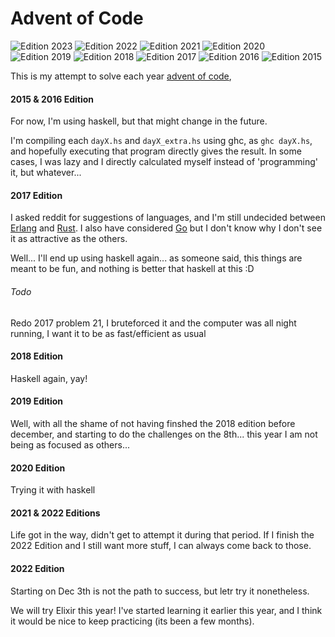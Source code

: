 # Advent of Code
![Edition 2023](https://img.shields.io/badge/AoC_2023-14_stars-yellow.svg)
![Edition 2022](https://img.shields.io/badge/AoC_2022-0_stars-yellow.svg)
![Edition 2021](https://img.shields.io/badge/AoC_2021-0_stars-yellow.svg)
![Edition 2020](https://img.shields.io/badge/AoC_2020-35_stars-yellow.svg)
![Edition 2019](https://img.shields.io/badge/AoC_2019-08_stars-yellow.svg)
![Edition 2018](https://img.shields.io/badge/AoC_2018-40_stars-yellow.svg)
![Edition 2017](https://img.shields.io/badge/AoC_2017-50_stars-yellow.svg)
![Edition 2016](https://img.shields.io/badge/AoC_2016-50_stars-yellow.svg)
![Edition 2015](https://img.shields.io/badge/AoC_2015-36_stars-yellow.svg)

This is my attempt to solve each year [advent of code](https://adventofcode.com),

#### 2015 & 2016 Edition
For now, I'm using haskell, but that might change in the future.

I'm compiling each `dayX.hs` and `dayX_extra.hs` using ghc, as `ghc dayX.hs`, and
hopefully executing that program directly gives the result. In some cases, I was
lazy and I directly calculated myself instead of 'programming' it, but whatever...

#### 2017 Edition

I asked reddit for suggestions of languages, and I'm still undecided between
[Erlang](http://www.erlang.org) and [Rust](https://www.rust-lang.org). I also
have considered [Go](https://golang.org) but I don't know why I don't see it
as attractive as the others.

Well... I'll end up using haskell again... as someone said, this things are meant
to be fun, and nothing is better that haskell at this :D


###### Todo
Redo 2017 problem 21, I bruteforced it and the computer was all night running, I want
it to be as fast/efficient as usual


#### 2018 Edition
Haskell again, yay!

#### 2019 Edition
Well, with all the shame of not having finshed the 2018 edition before december,
and starting to do the challenges on the 8th... this year I am not being
as focused as others...

#### 2020 Edition
Trying it with haskell

#### 2021 & 2022 Editions
Life got in the way, didn't get to attempt it during that period. If I finish the
2022 Edition and I still want more stuff, I can always come back to those.

#### 2022 Edition
Starting on Dec 3th is not the path to success, but letr try it nonetheless.

We will try Elixir this year! I've started learning it earlier this year, and
I think it would be nice to keep practicing (its been a few months).
